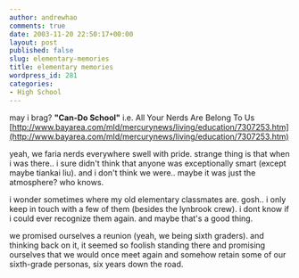 ```yaml
---
author: andrewhao
comments: true
date: 2003-11-20 22:50:17+00:00
layout: post
published: false
slug: elementary-memories
title: elementary memories
wordpress_id: 281
categories:
- High School
---
```


may i brag? **"Can-Do School"** i.e. All Your Nerds Are Belong To Us
[http://www.bayarea.com/mld/mercurynews/living/education/7307253.htm](http://www.bayarea.com/mld/mercurynews/living/education/7307253.htm)

yeah, we faria nerds everywhere swell with pride. strange thing is that when i was there.. i sure didn't think that anyone was exceptionally smart (except maybe tiankai liu). and i don't think we were.. maybe it was just the atmosphere? who knows.

i wonder sometimes where my old elementary classmates are. gosh.. i only keep in touch with a few of them (besides the lynbrook crew). i dont know if i could ever recognize them again. and maybe that's a good thing.

we promised ourselves a reunion (yeah, we being sixth graders). and thinking back on it, it seemed so foolish standing there and promising ourselves that we would once meet again and somehow retain some of our sixth-grade personas, six years down the road. 
